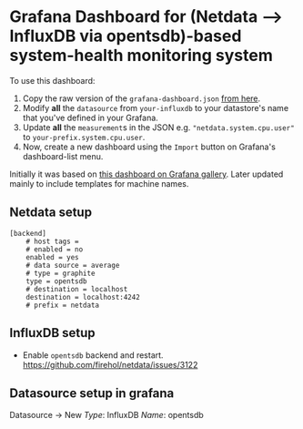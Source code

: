 # Grafana Dashboard for (Netdata --> InfluxDB via opentsdb)-based system-health monitoring system

To use this dashboard:
 1. Copy the raw version of the `grafana-dashboard.json` [from here](https://raw.githubusercontent.com/kmonsoor/netdata-influx-grafana/master/grafana-dashboard.json).
 2. Modify **all** the `datasource` from `your-influxdb` to your datastore's name that you've defined in your Grafana.
 3. Update **all** the `measurement`s in the JSON e.g. `"netdata.system.cpu.user"` to `your-prefix.system.cpu.user`.
 4. Now, create a new dashboard using the `Import` button on Grafana's dashboard-list menu.

Initially it was based on [this dashboard on Grafana gallery](https://grafana.com/dashboards/1295). Later updated mainly to include templates for machine names.

## Netdata setup

~~~~
[backend]
    # host tags =
    # enabled = no
    enabled = yes
    # data source = average
    # type = graphite
    type = opentsdb
    # destination = localhost
    destination = localhost:4242
    # prefix = netdata
~~~~

## InfluxDB setup

* Enable `opentsdb` backend and restart. https://github.com/firehol/netdata/issues/3122

## Datasource setup in grafana

Datasource -> New
_Type_: InfluxDB
_Name_: opentsdb
